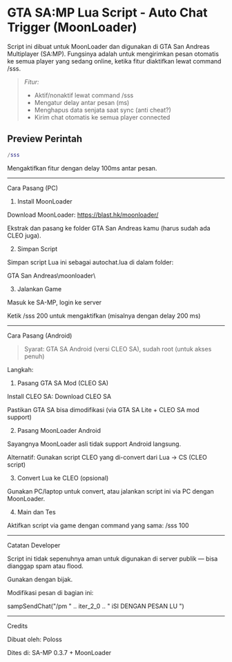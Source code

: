 # GTA SA:MP Lua Script - Auto Chat Trigger (MoonLoader)

Script ini dibuat untuk MoonLoader dan digunakan di GTA San Andreas Multiplayer (SA:MP). Fungsinya adalah untuk mengirimkan pesan otomatis ke semua player yang sedang online, ketika fitur diaktifkan lewat command /sss.

> *Fitur:*
> - Aktif/nonaktif lewat command /sss
> - Mengatur delay antar pesan (ms)
> - Menghapus data senjata saat sync (anti cheat?)
> - Kirim chat otomatis ke semua player connected

## Preview Perintah

```lua
/sss
```

Mengaktifkan fitur dengan delay 100ms antar pesan.


---

Cara Pasang (PC)

1. Install MoonLoader

Download MoonLoader: https://blast.hk/moonloader/

Ekstrak dan pasang ke folder GTA San Andreas kamu (harus sudah ada CLEO juga).



2. Simpan Script

Simpan script Lua ini sebagai autochat.lua di dalam folder:

GTA San Andreas\moonloader\



3. Jalankan Game

Masuk ke SA-MP, login ke server

Ketik /sss 200 untuk mengaktifkan (misalnya dengan delay 200 ms)





---

Cara Pasang (Android)

> Syarat: GTA SA Android (versi CLEO SA), sudah root (untuk akses penuh)



Langkah:

1. Pasang GTA SA Mod (CLEO SA)

Install CLEO SA: Download CLEO SA

Pastikan GTA SA bisa dimodifikasi (via GTA SA Lite + CLEO SA mod support)



2. Pasang MoonLoader Android

Sayangnya MoonLoader asli tidak support Android langsung.

Alternatif: Gunakan script CLEO yang di-convert dari Lua → CS (CLEO script)



3. Convert Lua ke CLEO (opsional)

Gunakan PC/laptop untuk convert, atau jalankan script ini via PC dengan MoonLoader.



4. Main dan Tes

Aktifkan script via game dengan command yang sama: /sss 100





---

Catatan Developer

Script ini tidak sepenuhnya aman untuk digunakan di server publik — bisa dianggap spam atau flood.

Gunakan dengan bijak.

Modifikasi pesan di bagian ini:

sampSendChat("/pm " .. iter_2_0 .. " iSI DENGAN PESAN LU ")



---

Credits

Dibuat oleh: Poloss

Dites di: SA-MP 0.3.7 + MoonLoader
